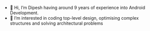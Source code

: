 - 👋 Hi, I’m Dipesh having around 9 years of experience into Android Development.
- 👀 I’m interested in coding top-level design, optimising complex structures and solving architectural problems

<!---
djmalkar/djmalkar is a ✨ special ✨ repository because its `README.md` (this file) appears on your GitHub profile.
You can click the Preview link to take a look at your changes.
--->
